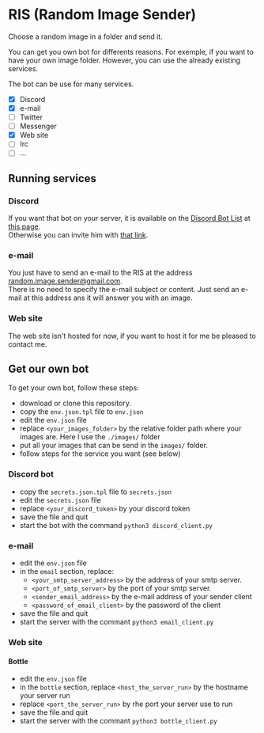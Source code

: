 # RIS (Random Image Sender)
Choose a random image in a folder and send it.

You can get you own bot for differents reasons. For exemple, if you want to have your own image folder.
However, you can use the already existing services.

The bot can be use for many services.
- [x] Discord
- [x] e-mail
- [ ] Twitter
- [ ] Messenger
- [x] Web site
- [ ] Irc
- [ ] ...

## Running services

### Discord

If you want that bot on your server, it is available on the [Discord Bot List](https://top.gg/ "DBL") at [this page](https://top.gg/bot/639976883148292136 "RIS").  
Otherwise you can invite him with [that link](https://discordapp.com/api/oauth2/authorize?client_id=639976883148292136&scope=bot&permissions=0 "invite RIS").

### e-mail

You just have to send an e-mail to the RIS at the address [random.image.sender@gmail.com](mailto:random.image.sender@gmail.com "The RIS e-mail").  
There is no need to specify the e-mail subject or content. Just send an e-mail
at this address ans it will answer you with an image.

### Web site

The web site isn't hosted for now, if you want to host it for me be pleased to
contact me.

## Get our own bot

To get your own bot, follow these steps:
- download or clone this repository.
- copy the `env.json.tpl` file to `env.json`
- edit the `env.json` file
- replace `<your_images_folder>` by the relative folder path where your images are. Here I use the `./images/` folder
- put all your images that can be send in the `images/` folder.
- follow steps for the service you want (see below)

### Discord bot

- copy the `secrets.json.tpl` file to `secrets.json`
- edit the `secrets.json` file
- replace `<your_discord_token>` by your discord token
- save the file and quit
- start the bot with the command `python3 discord_client.py`

### e-mail

- edit the `env.json` file
- in the `email` section, replace:
    - `<your_smtp_server_address>` by the address of your smtp server.
    - `<port_of_smtp_server>` by the port of your smtp server.
    - `<sender_email_address>` by the e-mail address of your sender client
    - `<password_of_email_client>` by the password of the client
- save the file and quit
- start the server with the commant `python3 email_client.py`


### Web site

#### Bottle

- edit the `env.json` file
- in the `bottle` section, replace `<host_the_server_run>` by the hostname your server run
- replace `<port_the_server_run>` by rhe port your server use to run
- save the file and quit
- start the server with the commant `python3 bottle_client.py`
